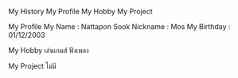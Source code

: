 My History
My Profile
My Hobby
My Project

My Profile
My Name : Nattapon Sook
Nickname : Mos
My Birthday : 01/12/2003

My Hobby
เล่นเกมส์
ฟังเพลง

My Project
ไม่มี

